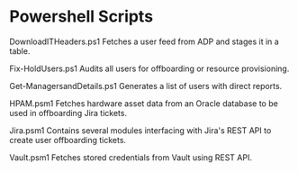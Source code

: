 # Powershell Scripts
DownloadITHeaders.ps1
	Fetches a user feed from ADP and stages it in a table.
	
Fix-HoldUsers.ps1
	Audits all users for offboarding or resource provisioning.

Get-ManagersandDetails.ps1
	Generates a list of users with direct reports.

HPAM.psm1
	Fetches hardware asset data from an Oracle database to be used in offboarding Jira tickets.

Jira.psm1
	Contains several modules interfacing with Jira's REST API to create user offboarding tickets.
	
Vault.psm1
	Fetches stored credentials from Vault using REST API.